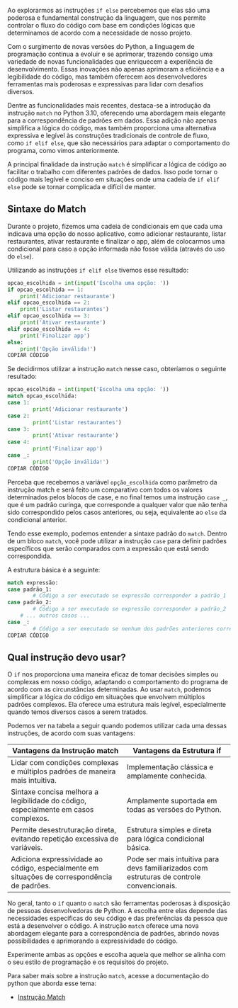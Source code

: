 Ao explorarmos as instruções `if else` percebemos que elas são uma poderosa e fundamental construção da linguagem, que nos permite controlar o fluxo do código com base em condições lógicas que determinamos de acordo com a necessidade de nosso projeto.

Com o surgimento de novas versões do Python, a linguagem de programação continua a evoluir e se aprimorar, trazendo consigo uma variedade de novas funcionalidades que enriquecem a experiência de desenvolvimento. Essas inovações não apenas aprimoram a eficiência e a legibilidade do código, mas também oferecem aos desenvolvedores ferramentas mais poderosas e expressivas para lidar com desafios diversos.

Dentre as funcionalidades mais recentes, destaca-se a introdução da instrução `match` no Python 3.10, oferecendo uma abordagem mais elegante para a correspondência de padrões em dados. Essa adição não apenas simplifica a lógica do código, mas também proporciona uma alternativa expressiva e legível às construções tradicionais de controle de fluxo, como `if elif else`, que são necessários para adaptar o comportamento do programa, como vimos anteriormente.

A principal finalidade da instrução `match` é simplificar a lógica de código ao facilitar o trabalho com diferentes padrões de dados. Isso pode tornar o código mais legível e conciso em situações onde uma cadeia de `if elif else` pode se tornar complicada e difícil de manter.

## **Sintaxe do Match**

Durante o projeto, fizemos uma cadeia de condicionais em que cada uma indicava uma opção do nosso aplicativo, como adicionar restaurante, listar restaurantes, ativar restaurante e finalizar o app, além de colocarmos uma condicional para caso a opção informada não fosse válida (através do uso do `else`).

Utilizando as instruções `if elif else` tivemos esse resultado:

```python
opcao_escolhida = int(input('Escolha uma opção: '))
if opcao_escolhida == 1:
    print('Adicionar restaurante')
elif opcao_escolhida == 2:
    print('Listar restaurantes')
elif opcao_escolhida == 3:
    print('Ativar restaurante')
elif opcao_escolhida == 4:
    print('Finalizar app')
else:
    print('Opção inválida!')
COPIAR CÓDIGO
```

Se decidirmos utilizar a instrução `match` nesse caso, obteríamos o seguinte resultado:

```python
opcao_escolhida = int(input('Escolha uma opção: '))
match opcao_escolhida:
case 1:
        print('Adicionar restaurante')
case 2:
        print('Listar restaurantes')
case 3:
        print('Ativar restaurante')
case 4:
        print('Finalizar app')
case _:
        print('Opção inválida!')
COPIAR CÓDIGO
```

Perceba que recebemos a variável `opção_escolhida` como parâmetro da instrução match e será feito um comparativo com todos os valores determinados pelos blocos de case, e no final temos uma instrução `case _`, que é um padrão curinga, que corresponde a qualquer valor que não tenha sido correspondido pelos casos anteriores, ou seja, equivalente ao `else` da condicional anterior.

Tendo esse exemplo, podemos entender a sintaxe padrão do `match`. Dentro de um bloco `match`, você pode utilizar a instrução `case` para definir padrões específicos que serão comparados com a expressão que está sendo correspondida.

A estrutura básica é a seguinte:

```python
match expressão:
case padrão_1:
        # Código a ser executado se expressão corresponder a padrão_1
case padrão_2:
        # Código a ser executado se expressão corresponder a padrão_2
    # ... outros casos ...
case _:
        # Código a ser executado se nenhum dos padrões anteriores corresponder. Isso é útil para tratar casos não específicos.
COPIAR CÓDIGO
```

## **Qual instrução devo usar?**

O `if` nos proporciona uma maneira eficaz de tomar decisões simples ou complexas em nosso código, adaptando o comportamento do programa de acordo com as circunstâncias determinadas. Ao usar `match`, podemos simplificar a lógica do código em situações que envolvem múltiplos padrões complexos. Ela oferece uma estrutura mais legível, especialmente quando temos diversos casos a serem tratados.

Podemos ver na tabela a seguir quando podemos utilizar cada uma dessas instruções, de acordo com suas vantagens:

| Vantagens da Instrução match                                                                 | Vantagens da Estrutura if                                                                  |
| -------------------------------------------------------------------------------------------- | ------------------------------------------------------------------------------------------ |
| Lidar com condições complexas e múltiplos padrões de maneira mais intuitiva.                 | Implementação clássica e amplamente conhecida.                                             |
| Sintaxe concisa melhora a legibilidade do código, especialmente em casos complexos.          | Amplamente suportada em todas as versões do Python.                                        |
| Permite desestruturação direta, evitando repetição excessiva de variáveis.                   | Estrutura simples e direta para lógica condicional básica.                                 |
| Adiciona expressividade ao código, especialmente em situações de correspondência de padrões. | Pode ser mais intuitiva para devs familiarizados com estruturas de controle convencionais. |

No geral, tanto o `if` quanto o `match` são ferramentas poderosas à disposição de pessoas desenvolvedoras de Python. A escolha entre elas depende das necessidades específicas do seu código e das preferências da pessoa que está a desenvolver o código. A instrução `match` oferece uma nova abordagem elegante para a correspondência de padrões, abrindo novas possibilidades e aprimorando a expressividade do código.

Experimente ambas as opções e escolha aquela que melhor se alinha com o seu estilo de programação e os requisitos do projeto.

Para saber mais sobre a instrução `match`, acesse a documentação do python que aborda esse tema:

- [Instrução Match](https://docs.python.org/pt-br/3/tutorial/controlflow.html#match-statements)
